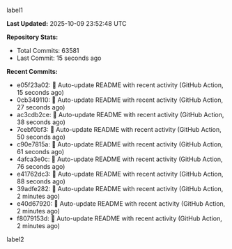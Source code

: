 
label1 
<!-- ACTIVITY_START -->
**Last Updated:** 2025-10-09 23:52:48 UTC

**Repository Stats:**
- Total Commits: 63581
- Last Commit: 15 seconds ago

**Recent Commits:**
- e05f23a02: 🤖 Auto-update README with recent activity (GitHub Action, 15 seconds ago)
- 0cb349110: 🤖 Auto-update README with recent activity (GitHub Action, 27 seconds ago)
- ac3cdb2ce: 🤖 Auto-update README with recent activity (GitHub Action, 38 seconds ago)
- 7cebf0bf3: 🤖 Auto-update README with recent activity (GitHub Action, 50 seconds ago)
- c90e7815a: 🤖 Auto-update README with recent activity (GitHub Action, 61 seconds ago)
- 4afca3e0c: 🤖 Auto-update README with recent activity (GitHub Action, 76 seconds ago)
- e41762dc3: 🤖 Auto-update README with recent activity (GitHub Action, 88 seconds ago)
- 39adfe282: 🤖 Auto-update README with recent activity (GitHub Action, 2 minutes ago)
- e40d67920: 🤖 Auto-update README with recent activity (GitHub Action, 2 minutes ago)
- f8079153d: 🤖 Auto-update README with recent activity (GitHub Action, 2 minutes ago)
<!-- ACTIVITY_END -->

label2
